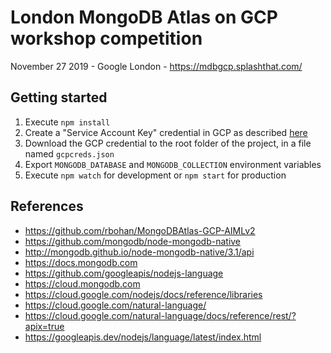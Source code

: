 # London MongoDB Atlas on GCP workshop competition

November 27 2019 - Google London - https://mdbgcp.splashthat.com/

## Getting started
1. Execute `npm install`
1. Create a "Service Account Key" credential in GCP as described [here](https://github.com/rbohan/MongoDBAtlas-GCP-AIMLv2/blob/master/Guides/GCPProjectAndVisionSetup.md)
1. Download the GCP credential to the root folder of the project, in a file named `gcpcreds.json`
1. Export `MONGODB_DATABASE` and `MONGODB_COLLECTION` environment variables
1. Execute `npm watch` for development or `npm start` for production

## References
* https://github.com/rbohan/MongoDBAtlas-GCP-AIMLv2
* https://github.com/mongodb/node-mongodb-native
* http://mongodb.github.io/node-mongodb-native/3.1/api
* https://docs.mongodb.com
* https://github.com/googleapis/nodejs-language
* https://cloud.mongodb.com
* https://cloud.google.com/nodejs/docs/reference/libraries
* https://cloud.google.com/natural-language/
* https://cloud.google.com/natural-language/docs/reference/rest/?apix=true
* https://googleapis.dev/nodejs/language/latest/index.html
